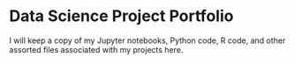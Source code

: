 # Data Science Project Portfolio
I will keep a copy of my Jupyter notebooks, Python code, R code, and other assorted files associated with my projects here.
